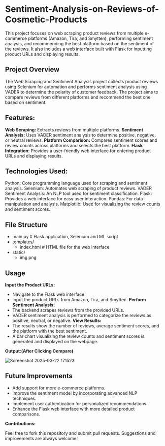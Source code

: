 
# Sentiment-Analysis-on-Reviews-of-Cosmetic-Products


This project focuses on web scraping product reviews from multiple e-commerce platforms (Amazon, Tira, and Smytten), performing sentiment analysis, and recommending the best platform based on the sentiment of the reviews. It also includes a web interface built with Flask for inputting product URLs and displaying results.

## Project Overview
The Web Scraping and Sentiment Analysis project collects product reviews using Selenium for automation and performs sentiment analysis using VADER to determine the polarity of customer feedback. The project aims to compare reviews from different platforms and recommend the best one based on sentiment.

## Features:

**Web Scraping:** Extracts reviews from multiple platforms.
**Sentiment Analysis:** Uses VADER sentiment analysis to determine positive, negative, or neutral reviews.
**Platform Comparison:** Compares sentiment scores and review counts across platforms and selects the best platform.
**Flask Integration:** Provides a user-friendly web interface for entering product URLs and displaying results.

## Technologies Used:

Python: Core programming language used for scraping and sentiment analysis.
Selenium: Automates web scraping of product reviews.
VADER Sentiment Analysis: An NLP tool used for sentiment classification.
Flask: Provides a web interface for easy user interaction.
Pandas: For data manipulation and analysis.
Matplotlib: Used for visualizing the review counts and sentiment scores.

## File Structure

- main.py # Flask application, Selenium and ML script
- templates/
  - index.html # HTML file for the web interface
- static/
  - img.png

## Usage
**Input the Product URLs:**
- Navigate to the Flask web interface.
- Input the product URLs from Amazon, Tira, and Smytten.
**Perform Sentiment Analysis:**
- The backend scrapes reviews from the provided URLs.
- VADER sentiment analysis is performed to categorize the reviews as positive, neutral, or negative.
**View Results:**
- The results show the number of reviews, average sentiment scores, and the platform with the best sentiment.
- A bar chart visualizing the review counts and sentiment scores is generated and displayed on the webpage.

**Output:(After Clicking Compare)**

![Screenshot 2025-03-22 171523](https://github.com/user-attachments/assets/ad8b34b9-f211-4bbf-a7de-d349c7a55f31)

## Future Improvements

- Add support for more e-commerce platforms.
- Improve the sentiment model by incorporating advanced NLP techniques.
- Implement user authentication for personalized recommendations.
- Enhance the Flask web interface with more detailed product comparisons.
  
**Contributions:**

Feel free to fork this repository and submit pull requests. Suggestions and improvements are always welcome!


  

